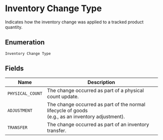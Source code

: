 
# Inventory Change Type

Indicates how the inventory change was applied to a tracked product quantity.

## Enumeration

`Inventory Change Type`

## Fields

| Name | Description |
|  --- | --- |
| `PHYSICAL_COUNT` | The change occurred as part of a physical count update. |
| `ADJUSTMENT` | The change occurred as part of the normal lifecycle of goods<br>(e.g., as an inventory adjustment). |
| `TRANSFER` | The change occurred as part of an inventory transfer. |

